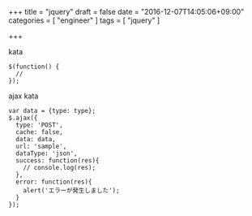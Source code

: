 +++
title = "jquery"
draft = false
date = "2016-12-07T14:05:06+09:00"
categories = [ "engineer" ]
tags = [ "jquery" ]

+++

kata  

```
$(function() {
  //
});
```

ajax kata  

```
var data = {type: type};
$.ajax({
  type: 'POST',
  cache: false,
  data: data,
  url: 'sample',
  dataType: 'json',
  success: function(res){
    // console.log(res);
  },
  error: function(res){
    alert('エラーが発生しました');
  }
});
```
